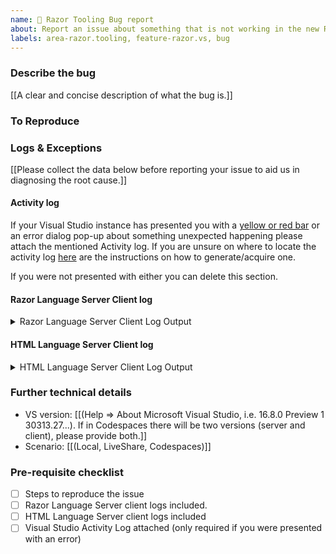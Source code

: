 ```yaml
---
name: 🐞 Razor Tooling Bug report
about: Report an issue about something that is not working in the new Razor tooling
labels: area-razor.tooling, feature-razor.vs, bug
---
```


<!--

More information on our issue management policies can be found here: https://aka.ms/aspnet/issue-policies

Please keep in mind that the GitHub issue tracker is not intended as a general support forum, but for reporting **non-security** bugs and feature requests.

If you believe you have an issue that affects the SECURITY of the platform, please do NOT create an issue and instead email your issue details to secure@microsoft.com. Your report may be eligible for our [bug bounty](https://www.microsoft.com/en-us/msrc/bounty-dot-net-core) but ONLY if it is reported through email.
For other types of questions, consider using [StackOverflow](https://stackoverflow.com).

-->

<!-- NOTE: This issue template is meant specifically to be used for issues with the new experimental Razor tooling experience provided in Visual Studio's Preview Feature pane -->

### Describe the bug
[[A clear and concise description of what the bug is.]]

### To Reproduce
<!--
We ❤ code! Point us to a minimalistic repro project hosted in a GitHub repo.
For a repro project, create a new ASP.NET Core project using the template of your your choice, apply the minimum required code to result in the issue you're observing.

We will close this issue if:
- the repro project you share with us is complex. We can't investigate custom projects, so don't point us to such, please.
- if we will not be able to repro the behavior you're reporting
-->

### Logs & Exceptions

[[Please collect the data below before reporting your issue to aid us in diagnosing the root cause.]]

#### Activity log
If your Visual Studio instance has presented you with a [yellow or red bar](https://i.imgur.com/Rf6DBPq.png) or an error dialog pop-up about something unexpected happening please attach the mentioned Activity log. If you are unsure on where to locate the activity log [here](https://docs.microsoft.com/en-us/visualstudio/extensibility/how-to-use-the-activity-log?view=vs-2019#to-examine-the-activity-log) are the instructions on how to generate/acquire one.

If you were not presented with either you can delete this section.

#### Razor Language Server Client log
<!-- In Visual Studio's `Output` window, the drop-down contains a `Razor Language Server Client` item. Include that below. -->
<details>
<summary>Razor Language Server Client Log Output</summary>

```

[[Paste log output here]]

```

</details>

#### HTML Language Server Client log
<!-- In Visual Studio's `Output` window, the drop-down contains a `HtmlyLanguageClient` item. Include that below. -->
<details>
<summary>HTML Language Server Client Log Output</summary>

```

[[Paste log output here]]

```

</details>

### Further technical details
- VS version: [[(Help => About Microsoft Visual Studio, i.e. 16.8.0 Preview 1 30313.27...). If in Codespaces there will be two versions (server and client), please provide both.]]
- Scenario: [[(Local, LiveShare, Codespaces)]]

### Pre-requisite checklist
- [ ] Steps to reproduce the issue
- [ ] Razor Language Server client logs included.
- [ ] HTML Language Server client logs included
- [ ] Visual Studio Activity Log attached (only required if you were presented with an error)
